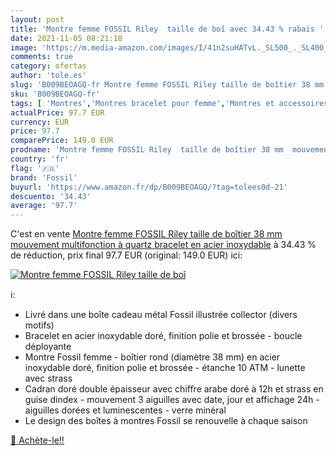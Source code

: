 ```yaml
---
layout: post
title: 'Montre femme FOSSIL Riley  taille de boî avec 34.43 % rabais '
date: 2021-11-05 08:21:18
image: 'https://m.media-amazon.com/images/I/41n2suHATvL._SL500_._SL400_.jpg'
comments: true
category: ofertas
author: 'tole.es'
slug: 'B009BEOAGQ-fr Montre femme FOSSIL Riley taille de boîtier 38 mm...'
sku: 'B009BEOAGQ-fr'
tags: [ 'Montres','Montres bracelet pour femme','Montres et accessoires','Montres femme','fossil', ]
actualPrice: 97.7 EUR
currency: EUR
price: 97.7
comparePrice: 149.0 EUR
prodname: 'Montre femme FOSSIL Riley  taille de boîtier 38 mm  mouvement multifonction à quartz  bracelet en acier inoxydable'
country: 'fr'
flag: '🇫🇷'
brand: 'Fossil'
buyurl: 'https://www.amazon.fr/dp/B009BEOAGQ/?tag=tolees0d-21'
descuento: '34.43'
average: '97.7'
---
```


C'est en vente [Montre femme FOSSIL Riley  taille de boîtier 38 mm  mouvement multifonction à quartz  bracelet en acier inoxydable](https://www.amazon.fr/dp/B009BEOAGQ/?tag=tolees0d-21)  à  34.43 % de réduction, prix final  97.7 EUR (original: 149.0 EUR) ici:

[![Montre femme FOSSIL Riley  taille de boî](https://m.media-amazon.com/images/I/41n2suHATvL._SL500_._SL400_.jpg)](https://www.amazon.fr/dp/B009BEOAGQ/?tag=tolees0d-21)

ℹ️:

- Livré dans une boîte cadeau métal Fossil illustrée collector (divers motifs)
- Bracelet en acier inoxydable doré, finition polie et brossée - boucle déployante
- Montre Fossil femme - boîtier rond (diamètre 38 mm) en acier inoxydable doré, finition polie et brossée - étanche 10 ATM - lunette avec strass
- Cadran doré double épaisseur avec chiffre arabe doré à 12h et strass en guise dindex - mouvement 3 aiguilles avec date, jour et affichage 24h - aiguilles dorées et luminescentes - verre minéral
- Le design des boîtes à montres Fossil se renouvelle à chaque saison

[🛒 Achète-le!!](https://www.amazon.fr/dp/B009BEOAGQ/?tag=tolees0d-21)
